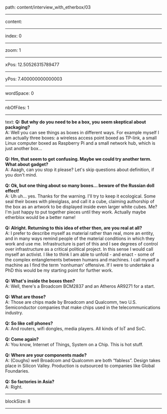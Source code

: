 path: content/interview_with_etherbox/03

----

content: 

----

index: 0

----

zoom: 1

----

xPos: 12.50526315789477

----

yPos: 7.400000000000003

----

wordSpace: 0

----

nbOfFiles: 1

----

text: **Q: But why do you need to be a box, you seem skeptical about packaging?**  
 A: Well you can see things as boxes in different ways. For example myself I am actually three boxes: a wireless access point boxed as TP-link, a small Linux computer boxed as Raspberry Pi and a small network hub, which is just another box…  
<br>
**Q: Hm, that seem to get confusing. Maybe we could try another term. What about gadget?**  
 A: Aaagh, can you stop it please? Let's skip questions about definition, if you don't mind.  
<br>
**Q: Ok, but one thing about so many boxes... beware of the Russian doll effect!**  
 A: Uh uh... yes. Thanks for the warning. I'll try to keep it ecological. Some seal their boxes with plexiglass, and call it a cube, claiming authorship of the box as an artwork to be displayed inside even larger white cubes. Me? I'm just happy to put together pieces until they work. Actually maybe etherblox would be a better name!  
<br>
**Q: Alright. Returning to this idea of ether then, are you real at all?**  
 A: I prefer to describe myself as material rather than real, more an entity, and in many ways remind people of the material conditions in which they work and use me. Infrastructure is part of this and I see degrees of control over infrastructure as a critical political project. In this sense I would call myself an activist. I like to think I am able to unfold - and enact - some of the complex entanglements between humans and machines. I call myself a machine as I find the term 'nonhuman' offensive. If I were to undertake a PhD this would be my starting point for further work.  
<br>
**Q: What's inside the boxes then?**  
 A: Well, there's a Broadcom BCM2837 and an Atheros AR9271 for a start.  
<br>
**Q: What are those?**  
 A: Those are chips made by Broadcom and Qualcomm, two U.S. Semiconductor companies that make chips used in the telecommunications industry.  
<br>
**Q: So like cell phones?**  
 A: And routers, wifi dongles, media players. All kinds of IoT and SoC.  
<br>
**Q: Come again?**  
 A: You know, Internet of Things, System on a Chip. This is hot stuff.  
<br>
**Q: Where are your components made?**  
 A: (Coughs) well Broadcom and Qualcomm are both “fabless”.  Design takes place in Silicon Valley. Production is outsourced to companies like Global Foundaries.  
<br>
**Q: So factories in Asia?**  
 A: Right.



----

blockSize: 8

----

